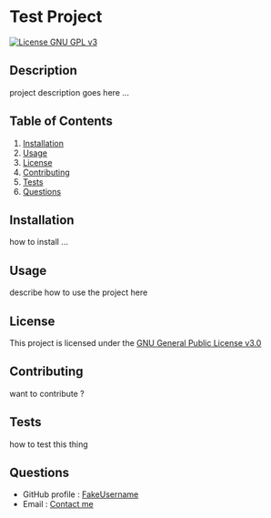 # Test Project
[![License GNU GPL v3](https://img.shields.io/badge/License-GPLv3-blue.svg)](https://www.gnu.org/licenses/gpl-3.0)
  
## Description
project description goes here ...

## Table of Contents
1. [Installation](#installation)
2. [Usage](#usage)
3. [License](#license)
4. [Contributing](#contributing)
5. [Tests](#tests)
6. [Questions](#questions)


## Installation
how to install ...

## Usage
describe how to use the project here

## License
This project is licensed under the [GNU General Public License v3.0](https://www.gnu.org/licenses/gpl-3.0)

## Contributing
want to contribute ?

## Tests
how to test this thing

## Questions
* GitHub profile : [FakeUsername](https://github.com/FakeUsername)
* Email : [Contact me](mailto:made.up@email.address?subject=re:%20Test%20Project)
